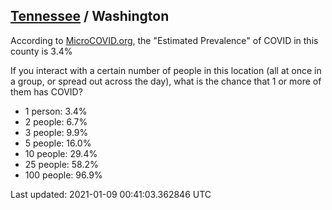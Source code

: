 
## [Tennessee](/united-states/tennessee) / Washington

According to [MicroCOVID.org](http://microcovid.org),
the "Estimated Prevalence" of COVID in this county is 3.4%

If you interact with a certain number of people in this location
(all at once in a group, or spread out across the day), what is the chance that
1 or more of them has COVID?

- 1 person: 3.4%
- 2 people: 6.7%
- 3 people: 9.9%
- 5 people: 16.0%
- 10 people: 29.4%
- 25 people: 58.2%
- 100 people: 96.9%

Last updated: 2021-01-09 00:41:03.362846 UTC
